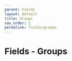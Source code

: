 ```yaml
---
parent: Fields
layout: default
title: Groups 
nav_order: 2
permalink: fields/groups
---
```


# Fields - Groups
